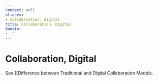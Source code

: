```yaml
---
context: null
aliases:
- collaboration, digital
title: Collaboration, Digital
domain:
- ''
---
```


# Collaboration, Digital

See [[Difference between Traditional and Digital Collaboration Models.
